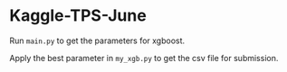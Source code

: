 # Kaggle-TPS-June

Run `main.py` to get the parameters for xgboost.

Apply the best parameter in `my_xgb.py` to get the csv file for submission.
